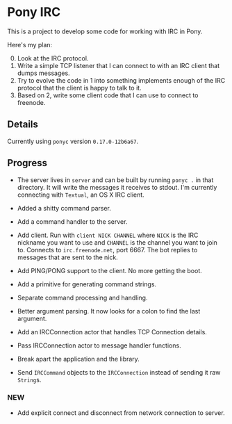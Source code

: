 # Pony IRC

This is a project to develop some code for working with IRC in Pony.

Here's my plan:

0. Look at the IRC protocol.
1. Write a simple TCP listener that I can connect to with an IRC client that dumps messages.
2. Try to evolve the code in 1 into something implements enough of the IRC protocol that the client is happy to talk to it.
3. Based on 2, write some client code that I can use to connect to freenode.

## Details

Currently using `ponyc` version `0.17.0-12b6a67`.

## Progress

* The server lives in `server` and can be built by running `ponyc .`
  in that directory. It will write the messages it receives to
  stdout. I'm currently connecting with `Textual`, an OS X IRC client.

* Added a shitty command parser.

* Add a command handler to the server.

* Add client. Run with `client NICK CHANNEL` where `NICK` is the IRC
  nickname you want to use and `CHANNEL` is the channel you want to
  join to. Connects to `irc.freenode.net`, port 6667. The bot replies
  to messages that are sent to the nick.

* Add PING/PONG support to the client. No more getting the boot.

* Add a primitive for generating command strings.

* Separate command processing and handling.

* Better argument parsing. It now looks for a colon to find the last
  argument.

* Add an IRCConnection actor that handles TCP Connection details.

* Pass IRCConnection actor to message handler functions.

* Break apart the application and the library.

* Send `IRCCommand` objects to the `IRCConnection` instead of sending
  it raw `String`s.

### NEW

* Add explicit connect and disconnect from network connection to
  server.
